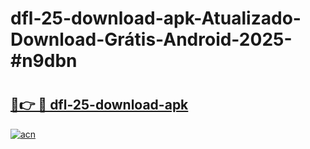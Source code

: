 # dfl-25-download-apk-Atualizado-Download-Grátis-Android-2025-#n9dbn

# <h2><a href="https://ainizakaria.my?title=dfl-25-download-apk&ref=24M">🔗👉 🔴 dfl-25-download-apk</a></h2>

[![acn](https://github.com/user-attachments/assets/0f9c940e-d8b0-45ae-aac7-cd30a18b3e1c)](https://ainizakaria.my?title=dfl-25-download-apk&ref=24M)

